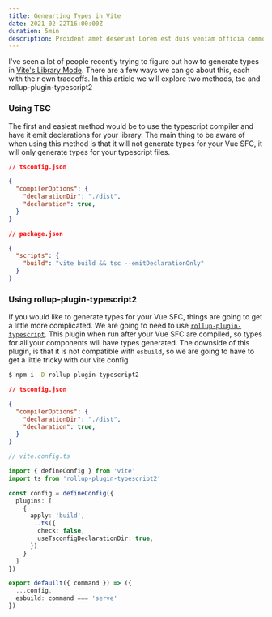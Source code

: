 ```yaml
---
title: Genearting Types in Vite
date: 2021-02-22T16:00:00Z
duration: 5min
description: Proident amet deserunt Lorem est duis veniam officia commodo.
---
```


I've seen a lot of people recently trying to figure out how to generate types in [Vite's Library Mode](https://vitejs.dev/guide/build.html#library-mode). There are a few ways we can go about this, each with their own tradeoffs. In this article we will explore two methods, tsc and rollup-plugin-typescript2


### Using TSC

The first and easiest method would be to use the typescript compiler and have it emit declarations for your library.
The main thing to be aware of when using this method is that it will not generate types for your Vue SFC, it will only
generate types for your typescript files.

```json
// tsconfig.json

{
  "compilerOptions": {
    "declarationDir": "./dist",
    "declaration": true,
  }
}
```

```json
// package.json

{
  "scripts": {
    "build": "vite build && tsc --emitDeclarationOnly"
  }
}
```

### Using rollup-plugin-typescript2

If you would like to generate types for your Vue SFC, things are going to get a little more complicated. We are going to need to use
[`rollup-plugin-typescript`](https://github.com/ezolenko/rollup-plugin-typescript2). This plugin when run after your Vue SFC are compiled,
so types for all your components will have types generated. The downside of this plugin, is that it is not compatible with `esbuild`, so we are
going to have to get a little tricky with our vite config 

```bash
$ npm i -D rollup-plugin-typescript2
```

```json
// tsconfig.json

{
  "compilerOptions": {
    "declarationDir": "./dist",
    "declaration": true,
  }
}
```

```ts
// vite.config.ts

import { defineConfig } from 'vite'
import ts from 'rollup-plugin-typescript2'

const config = defineConfig({
  plugins: [
    {
      apply: 'build',
      ...ts({
        check: false,
        useTsconfigDeclarationDir: true,
      })
    }
  ]
})

export defauilt({ command }) => ({
  ...config,
  esbuild: command === 'serve'
})
```

